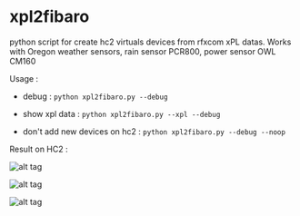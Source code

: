 xpl2fibaro
==========

python script for create hc2 virtuals devices from rfxcom xPL datas.
Works with Oregon weather sensors, rain sensor PCR800, power sensor OWL CM160

Usage :

- debug : `python xpl2fibaro.py --debug`

- show xpl data : `python xpl2fibaro.py --xpl --debug`

- don't add new devices on hc2 : `python xpl2fibaro.py --debug --noop`

Result on HC2 :

![alt tag](https://raw.githubusercontent.com/eremid/xpl2fibaro/master/hc2_temp.png)

![alt tag](https://raw.githubusercontent.com/eremid/xpl2fibaro/master/hc2_temp2.png)

![alt tag](https://raw.githubusercontent.com/eremid/xpl2fibaro/master/rain_and_power.png)
